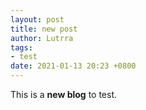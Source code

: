 ```yaml
---
layout: post
title: new post
author: Lutrra
tags:
- test
date: 2021-01-13 20:23 +0800
---
```

This is a **new blog** to test.
